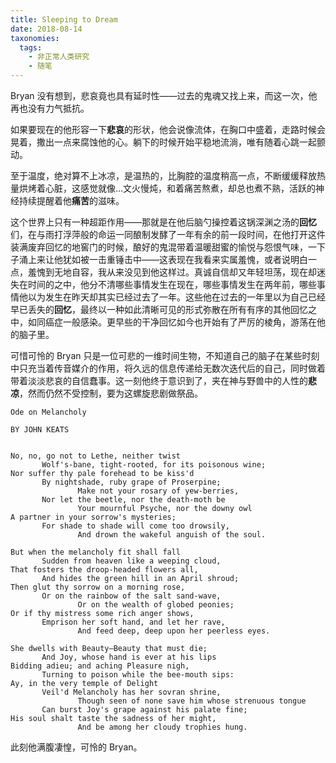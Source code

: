 ```yaml
---
title: Sleeping to Dream
date: 2018-08-14
taxonomies:
  tags:
    - 非正常人类研究
    - 随笔
---
```


Bryan 没有想到，悲哀竟也具有延时性——过去的鬼魂又找上来，而这一次，他再也没有力气抵抗。

<!--more-->

如果要现在的他形容一下**悲哀**的形状，他会说像流体，在胸口中盛着，走路时候会晃着，撒出一点来腐蚀他的心。躺下的时候开始平稳地流淌，唯有随着心跳一起颤动。

至于温度，绝对算不上冰凉，是温热的，比胸腔的温度稍高一点，不断缓缓释放热量烘烤着心脏，这感觉就像...文火慢炖，和着痛苦熬煮，却总也煮不熟，活跃的神经持续提醒着他**痛苦**的滋味。

这个世界上只有一种超距作用——那就是在他后脑勺操控着这锅深渊之汤的**回忆**们，在与雨打浮萍般的命运一同酿制发酵了一年有余的前一段时间，在他打开这件装满废弃回忆的地窖门的时候，酿好的鬼混带着温暖甜蜜的愉悦与怨恨气味，一下子涌上来让他犹如被一击重锤击中——这表现在我看来实属羞愧，或者说明白一点，羞愧到无地自容，我从来没见到他这样过。真诚自信却又年轻坦荡，现在却迷失在时间的之中，他分不清哪些事情发生在现在，哪些事情发生在两年前，哪些事情他以为发生在昨天却其实已经过去了一年。这些他在过去的一年里以为自己已经早已丢失的**回忆**，最终以一种如此清晰可见的形式弥散在所有有序的其他回忆之中，如同癌症一般感染。更早些的干净回忆如今也开始有了严厉的棱角，游荡在他的脑子里。

可惜可怜的 Bryan 只是一位可悲的一维时间生物，不知道自己的脑子在某些时刻中只充当着传音媒介的作用，将久远的信息传递给无数次迭代后的自己，同时做着带着淡淡悲哀的自信蠢事。这一刻他终于意识到了，夹在神与野兽中的人性的**悲凉**，然而仍然不受控制，要为这螺旋悲剧做祭品。

```
Ode on Melancholy

BY JOHN KEATS


No, no, go not to Lethe, neither twist
       Wolf's-bane, tight-rooted, for its poisonous wine;
Nor suffer thy pale forehead to be kiss'd
       By nightshade, ruby grape of Proserpine;
               Make not your rosary of yew-berries,
       Nor let the beetle, nor the death-moth be
               Your mournful Psyche, nor the downy owl
A partner in your sorrow's mysteries;
       For shade to shade will come too drowsily,
               And drown the wakeful anguish of the soul.

But when the melancholy fit shall fall
       Sudden from heaven like a weeping cloud,
That fosters the droop-headed flowers all,
       And hides the green hill in an April shroud;
Then glut thy sorrow on a morning rose,
       Or on the rainbow of the salt sand-wave,
               Or on the wealth of globed peonies;
Or if thy mistress some rich anger shows,
       Emprison her soft hand, and let her rave,
               And feed deep, deep upon her peerless eyes.

She dwells with Beauty—Beauty that must die;
       And Joy, whose hand is ever at his lips
Bidding adieu; and aching Pleasure nigh,
       Turning to poison while the bee-mouth sips:
Ay, in the very temple of Delight
       Veil'd Melancholy has her sovran shrine,
               Though seen of none save him whose strenuous tongue
       Can burst Joy's grape against his palate fine;
His soul shalt taste the sadness of her might,
               And be among her cloudy trophies hung.
```

此刻他满腹凄惶，可怜的 Bryan。
